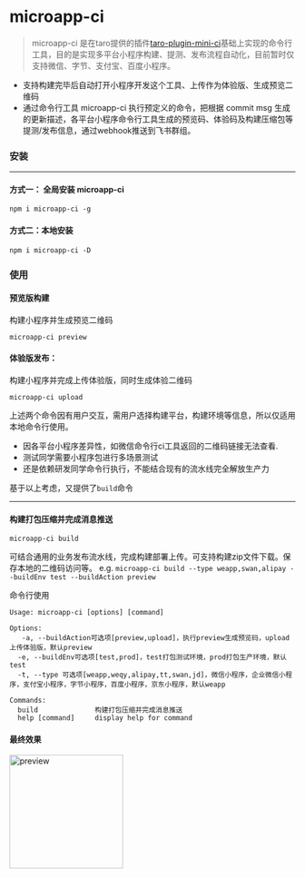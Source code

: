 # microapp-ci

> microapp-ci 是在taro提供的插件[taro-plugin-mini-ci][1]基础上实现的命令行工具，目的是实现多平台小程序构建、提测、发布流程自动化，目前暂时仅支持微信、字节、支付宝、百度小程序。
 
 - 支持构建完毕后自动打开小程序开发这个工具、上传作为体验版、生成预览二维码
 - 通过命令行工具 microapp-ci 执行预定义的命令，把根据 commit msg 生成的更新描述，各平台小程序命令行工具生成的预览码、体验码及构建压缩包等提测/发布信息，通过webhook推送到飞书群组。

### 安装
---
#### 方式一： 全局安装 microapp-ci
```
npm i microapp-ci -g
```

#### 方式二：本地安装
```
npm i microapp-ci -D
```

### 使用
#### 预览版构建
构建小程序并生成预览二维码
```
microapp-ci preview  
```
#### 体验版发布：
构建小程序并完成上传体验版，同时生成体验二维码
```
microapp-ci upload 
```
上述两个命令因有用户交互，需用户选择构建平台，构建环境等信息，所以仅适用本地命令行使用。
 - 因各平台小程序差异性，如微信命令行ci工具返回的二维码链接无法查看.
 - 测试同学需要小程序包进行多场景测试
 - 还是依赖研发同学命令行执行，不能结合现有的流水线完全解放生产力
 
基于以上考虑，又提供了`build`命令

---

#### 构建打包压缩并完成消息推送
```
microapp-ci build 
```
可结合通用的业务发布流水线，完成构建部署上传。可支持构建zip文件下载。保存本地的二维码访问等。
e.g.
```microapp-ci build --type weapp,swan,alipay --buildEnv test --buildAction preview```

命令行使用
```
Usage: microapp-ci [options] [command]

Options:
   -a, --buildAction可选项[preview,upload]，执行preview生成预览码，upload上传体验版，默认preview
  -e, --buildEnv可选项[test,prod]，test打包测试环境，prod打包生产环境，默认test
  -t, --type 可选项[weapp,weqy,alipay,tt,swan,jd]，微信小程序，企业微信小程序，支付宝小程序，字节小程序，百度小程序，京东小程序，默认weapp

Commands:
  build              构建打包压缩并完成消息推送
  help [command]     display help for command

```
#### 最终效果

<img src="https://raw.githubusercontent.com/marsczen/microapp-ci/master/preview.png" alt="preview" width="200"/>


  [1]: https://github.com/NervJS/taro/tree/next/packages/taro-plugin-mini-ci